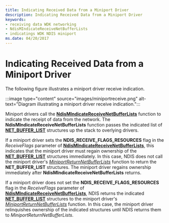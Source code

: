 ```yaml
---
title: Indicating Received Data from a Miniport Driver
description: Indicating Received Data from a Miniport Driver
keywords:
- receiving data WDK networking
- NdisMIndicateReceiveNetBufferLists
- indicatings WDK NDIS miniport
ms.date: 04/20/2017
---
```


# Indicating Received Data from a Miniport Driver





The following figure illustrates a miniport driver receive indication.

:::image type="content" source="images/miniportreceive.png" alt-text="Diagram illustrating a miniport driver receive indication.":::

Miniport drivers call the [**NdisMIndicateReceiveNetBufferLists**](/windows-hardware/drivers/ddi/ndis/nf-ndis-ndismindicatereceivenetbufferlists) function to indicate the receipt of data from the network. The **NdisMIndicateReceiveNetBufferLists** function passes the indicated list of [**NET\_BUFFER\_LIST**](/windows-hardware/drivers/ddi/nbl/ns-nbl-net_buffer_list) structures up the stack to overlying drivers.

If a miniport driver sets the **NDIS\_RECEIVE\_FLAGS\_RESOURCES** flag in the *ReceiveFlags* parameter of [**NdisMIndicateReceiveNetBufferLists**](/windows-hardware/drivers/ddi/ndis/nf-ndis-ndismindicatereceivenetbufferlists), this indicates that the miniport driver must regain ownership of the [**NET\_BUFFER\_LIST**](/windows-hardware/drivers/ddi/nbl/ns-nbl-net_buffer_list) structures immediately. In this case, NDIS does not call the miniport driver's [*MiniportReturnNetBufferLists*](/windows-hardware/drivers/ddi/ndis/nc-ndis-miniport_return_net_buffer_lists) function to return the **NET\_BUFFER\_LIST** structures. The miniport driver regains ownership immediately after **NdisMIndicateReceiveNetBufferLists** returns.

If a miniport driver does not set the **NDIS\_RECEIVE\_FLAGS\_RESOURCES** flag in the *ReceiveFlags* parameter of [**NdisMIndicateReceiveNetBufferLists**](/windows-hardware/drivers/ddi/ndis/nf-ndis-ndismindicatereceivenetbufferlists), NDIS returns the indicated [**NET\_BUFFER\_LIST**](/windows-hardware/drivers/ddi/nbl/ns-nbl-net_buffer_list) structures to the miniport driver's [*MiniportReturnNetBufferLists*](/windows-hardware/drivers/ddi/ndis/nc-ndis-miniport_return_net_buffer_lists) function. In this case, the miniport driver relinquishes ownership of the indicated structures until NDIS returns them to *MiniportReturnNetBufferLists*.

 

